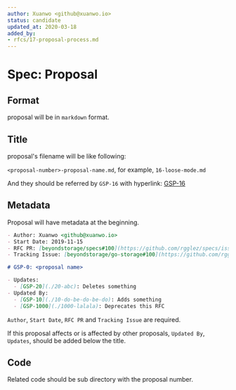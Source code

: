 ```yaml
---
author: Xuanwo <github@xuanwo.io>
status: candidate
updated_at: 2020-03-18
added_by:
- rfcs/17-proposal-process.md
---
```


# Spec: Proposal

## Format

proposal will be in `markdown` format.

## Title

proposal's filename will be like following:

`<proposal-number>-proposal-name.md`, for example, `16-loose-mode.md`

And they should be referred by `GSP-16` with hyperlink: [GSP-16]

## Metadata

Proposal will have metadata at the beginning.

```markdown
- Author: Xuanwo <github@xuanwo.io>
- Start Date: 2019-11-15
- RFC PR: [beyondstorage/specs#100](https://github.com/rgglez/specs/issues/100)
- Tracking Issue: [beyondstorage/go-storage#100](https://github.com/rgglez/go-storage/issues/100)

# GSP-0: <proposal name>

- Updates:
  - [GSP-20](./20-abc): Deletes something
- Updated By: 
  - [GSP-10](./10-do-be-do-be-do): Adds something
  - [GSP-1000](./1000-lalala): Deprecates this RFC
```

`Author`, `Start Date`, `RFC PR` and `Tracking Issue` are required.

If this proposal affects or is affected by other proposals, `Updated By`, `Updates`, should be added below the title.

## Code

Related code should be sub directory with the proposal number.

[GSP-16]: ../rfcs/16-loose-mode.md